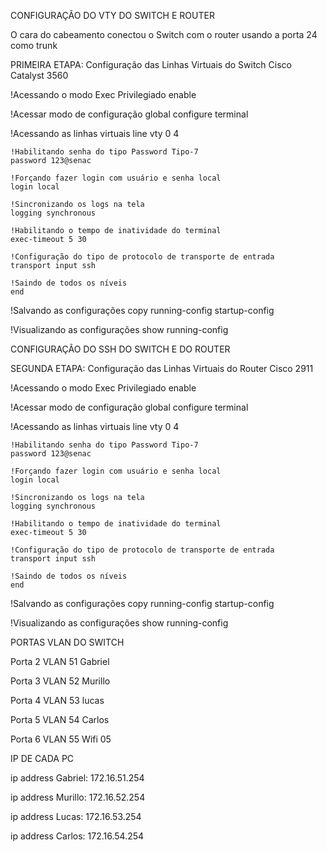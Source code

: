 CONFIGURAÇÃO DO VTY DO SWITCH E ROUTER

O cara do cabeamento conectou o Switch com o router usando a porta 24 como trunk

PRIMEIRA ETAPA: Configuração das Linhas Virtuais do Switch Cisco Catalyst 3560

!Acessando o modo Exec Privilegiado enable

!Acessar modo de configuração global
configure terminal

!Acessando as linhas virtuais
line vty 0 4
	
	!Habilitando senha do tipo Password Tipo-7
	password 123@senac
	
	!Forçando fazer login com usuário e senha local
	login local 
	
	!Sincronizando os logs na tela
	logging synchronous
	
	!Habilitando o tempo de inatividade do terminal
	exec-timeout 5 30
	
	!Configuração do tipo de protocolo de transporte de entrada
	transport input ssh
	
	!Saindo de todos os níveis
	end
!Salvando as configurações copy running-config startup-config

!Visualizando as configurações show running-config

CONFIGURAÇÃO DO SSH DO SWITCH E DO ROUTER

SEGUNDA ETAPA: Configuração das Linhas Virtuais do Router Cisco 2911

!Acessando o modo Exec Privilegiado enable

!Acessar modo de configuração global
configure terminal

!Acessando as linhas virtuais
line vty 0 4
	
	!Habilitando senha do tipo Password Tipo-7
	password 123@senac
	
	!Forçando fazer login com usuário e senha local
	login local 
	
	!Sincronizando os logs na tela
	logging synchronous
	
	!Habilitando o tempo de inatividade do terminal
	exec-timeout 5 30
	
	!Configuração do tipo de protocolo de transporte de entrada
	transport input ssh
	
	!Saindo de todos os níveis
	end
!Salvando as configurações copy running-config startup-config

!Visualizando as configurações show running-config

PORTAS VLAN DO SWITCH

Porta 2 VLAN 51 Gabriel

Porta 3 VLAN 52 Murillo

Porta 4 VLAN 53 lucas

Porta 5 VLAN 54 Carlos

Porta 6 VLAN 55 Wifi 05

IP DE CADA PC

ip address Gabriel: 172.16.51.254

ip address Murillo: 172.16.52.254

ip address Lucas: 172.16.53.254

ip address Carlos: 172.16.54.254
